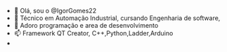 - 👋 Olá, sou o  @IgorGomes22
- 🌱 Técnico em Automação Industrial, cursando Engenharia de software,
- 💞️ Adoro programação e area de desenvolvimento
- 📫 Framework QT Creator, C++,Python,Ladder,Arduino
- 
<!---
IgorGomes22/IgorGomes22 is a ✨ special ✨ repository because its `README.md` (this file) appears on your GitHub profile.
You can click the Preview link to take a look at your changes.
--->
